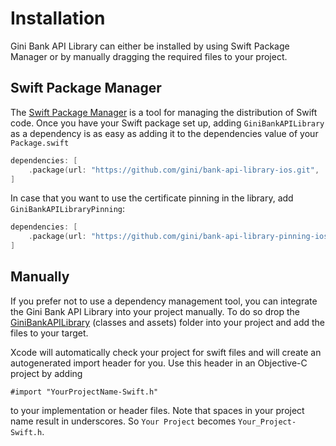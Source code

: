 Installation
=============================

Gini Bank API Library can either be installed by using Swift Package Manager or by manually dragging the required files to your project.

## Swift Package Manager

The [Swift Package Manager](https://swift.org/package-manager/)  is a tool for managing the distribution of Swift code.
Once you have your Swift package set up, adding `GiniBankAPILibrary` as a dependency is as easy as adding it to the dependencies value of your `Package.swift`

```swift
dependencies: [
    .package(url: "https://github.com/gini/bank-api-library-ios.git", .exact("1.3.0"))
]
```

In case that you want to use the certificate pinning in the library, add `GiniBankAPILibraryPinning`:
```swift
dependencies: [
    .package(url: "https://github.com/gini/bank-api-library-pinning-ios.git", .exact("1.3.0"))
]
```

## Manually

If you prefer not to use a dependency management tool, you can integrate the Gini Bank API Library into your project manually.
To do so drop the [GiniBankAPILibrary](https://github.com/gini/gini-mobile-ios/tree/main/BankAPILibrary/GiniBankAPILibrary/Sources/GiniBankAPILibrary) (classes and assets) folder into your project and add the files to your target.

Xcode will automatically check your project for swift files and will create an autogenerated import header for you.
Use this header in an Objective-C project by adding

```Obj-C
#import "YourProjectName-Swift.h"
```

to your implementation or header files. Note that spaces in your project name result in underscores. So `Your Project` becomes `Your_Project-Swift.h`.
